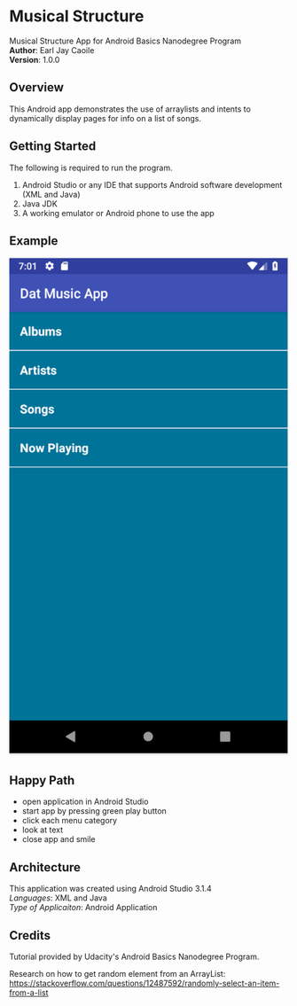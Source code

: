 # Musical Structure
Musical Structure App for Android Basics Nanodegree Program <br />
**Author**: Earl Jay Caoile <br />
**Version**: 1.0.0

## Overview
This Android app demonstrates the use of arraylists and intents to dynamically display pages for info on a list of songs.

## Getting Started
The following is required to run the program.
1. Android Studio or any IDE that supports Android software development (XML and Java)
2. Java JDK
3. A working emulator or Android phone to use the app

## Example
![Musical Structure SS](musical-structure-SS.png)

## Happy Path
 - open application in Android Studio
 - start app by pressing green play button
 - click each menu category
 - look at text
 - close app and smile

## Architecture
This application was created using Android Studio 3.1.4 <br />
*Languages*: XML and Java <br />
*Type of Applicaiton*: Android Application <br />

## Credits
Tutorial provided by Udacity's Android Basics Nanodegree Program.

Research on how to get random element from an ArrayList: https://stackoverflow.com/questions/12487592/randomly-select-an-item-from-a-list